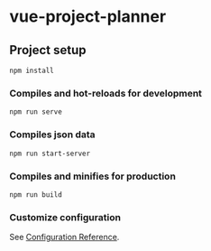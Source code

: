 # vue-project-planner

## Project setup
```
npm install
```

### Compiles and hot-reloads for development
```
npm run serve
```

### Compiles json data
```
npm run start-server
```

### Compiles and minifies for production
```
npm run build
```

### Customize configuration
See [Configuration Reference](https://cli.vuejs.org/config/).
